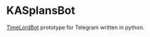 # KASplansBot

[TimeLordBot](https://github.com/KASthinker/TimeLordBot.git) prototype for Telegram written in python.
